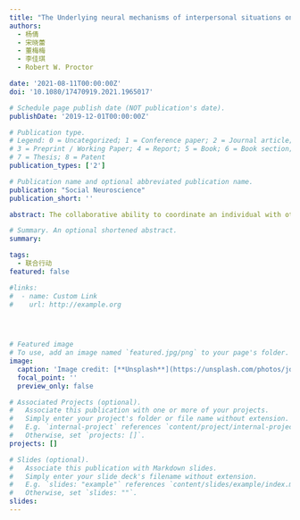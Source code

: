 ```yaml
---
title: "The Underlying neural mechanisms of interpersonal situations on collaborative ability: A hyperscanning study using functional near-infrared spectroscopy"
authors:
  - 杨倩
  - 宋晓蕾
  - 董梅梅
  - 李佳琪
  - Robert W. Proctor

date: '2021-08-11T00:00:00Z'
doi: '10.1080/17470919.2021.1965017'

# Schedule page publish date (NOT publication's date).
publishDate: '2019-12-01T00:00:00Z'

# Publication type.
# Legend: 0 = Uncategorized; 1 = Conference paper; 2 = Journal article;
# 3 = Preprint / Working Paper; 4 = Report; 5 = Book; 6 = Book section;
# 7 = Thesis; 8 = Patent
publication_types: ['2']

# Publication name and optional abbreviated publication name.
publication: "Social Neuroscience"
publication_short: ''

abstract: The collaborative ability to coordinate an individual with others is critical to performance of joint actions. Prior studies found that different types of interpersonal situations have more or less impact on the collaborative ability of joint actions, but the results are controversial. To clarify the influence of interpersonal situations on collaborative ability, we adopted the joint Simon task, a choice-reaction task that two people perform together. Functional near-infrared spectroscopy (fNIRS) was used to study the neural mechanisms of interpersonal situations on collaborative ability and task performance under payoffs that fostered competition or cooperation. The fNIRS results showed that significant inter-brain neural synchronization (INS) occurred in the bilateral inferior parietal lobule (IPL) for both situations. Moreover, for the competition situation, the pairs also shown a significant INS in the right IPL. These results imply that the bilateral IPL is involved in cooperation and competition due to involvement of common concern and understanding of intention. The right IPL may be more crucial for competition because of the psychological resources involved in distinguishing self and others. Eventually, the INS in competition was better than in the other situations, correlating with higher performance of the joint task as well.

# Summary. An optional shortened abstract.
summary: 

tags:
  - 联合行动
featured: false

#links:
#  - name: Custom Link
#    url: http://example.org
 



# Featured image
# To use, add an image named `featured.jpg/png` to your page's folder.
image:
  caption: 'Image credit: [**Unsplash**](https://unsplash.com/photos/jdD8gXaTZsc)'
  focal_point: ''
  preview_only: false

# Associated Projects (optional).
#   Associate this publication with one or more of your projects.
#   Simply enter your project's folder or file name without extension.
#   E.g. `internal-project` references `content/project/internal-project/index.md`.
#   Otherwise, set `projects: []`.
projects: []

# Slides (optional).
#   Associate this publication with Markdown slides.
#   Simply enter your slide deck's filename without extension.
#   E.g. `slides: "example"` references `content/slides/example/index.md`.
#   Otherwise, set `slides: ""`.
slides:
---
```


